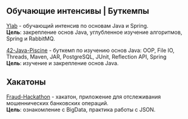 ## Обучающие интенсивы | Буткемпы

[Ylab](https://github.com/EMIR1HUB/Java-Trainee-Projects/tree/main/Y_LAB) - обучающий интенсив по основам Java и Spring.
<br>**Цель**: закрепление основ Java, углубленное изучение алгоритмов, Spring и RabbitMQ.

[42-Java-Piscine](https://github.com/EMIR1HUB/Java-Trainee-Projects/tree/main/Java-Piscine-42) -  буткемп по изучению основ Java: OOP, File IO, Threads, Maven, JAR, PostgreSQL,
JUnit, Reflection API, Spring <br>**Цель**: изучение и закрепление основ Java.

## Хакатоны

[Fraud-Hackathon](https://github.com/EMIR1HUB/Java-Trainee-Projects/tree/main/Fraud_Hackathon) - хакатон, приложение для отслеживания мошеннических банковских операций.
<br>**Цель**: ознакомление с BigData, практика работы с JSON.